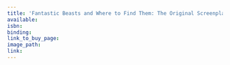 ```yaml
---
title: 'Fantastic Beasts and Where to Find Them: The Original Screenplay'
available:
isbn:
binding:
link_to_buy_page:
image_path:
link:
---
```

